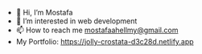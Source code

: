 - 👋 Hi, I’m Mostafa
- 👀 I’m interested in web development 
- 📫 How to reach me mostafaahellmy@gmail.com
-    My Portfolio: https://jolly-crostata-d3c28d.netlify.app

<!---
Zayn74/Zayn74 is a ✨ special ✨ repository because its `README.md` (this file) appears on your GitHub profile.
You can click the Preview link to take a look at your changes.
--->
